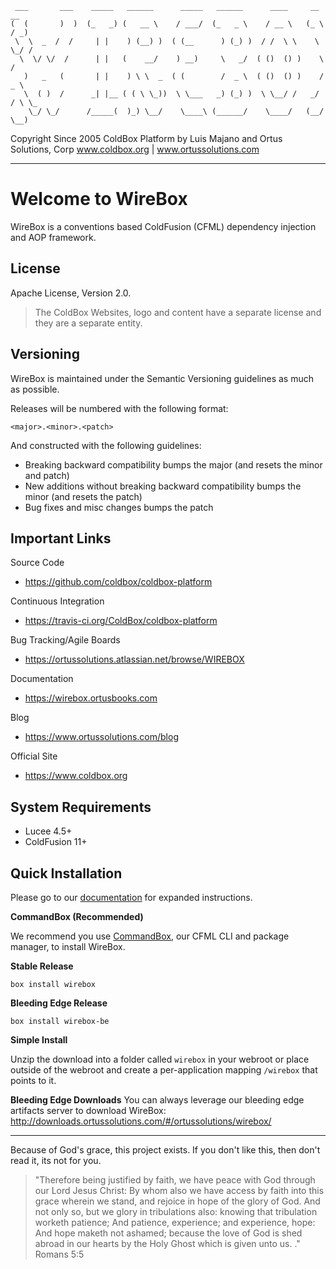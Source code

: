 ﻿```
 ___       ___    _____   ______      _____   ______      ____     __     __  
(  (       )  )  (_   _) (   __ \    / ___/  (_   _ \    / __ \   (_ \   / _) 
 \  \  _  /  /     | |    ) (__) )  ( (__      ) (_) )  / /  \ \    \ \_/ /   
  \  \/ \/  /      | |   (    __/    ) __)     \   _/  ( ()  () )    \   /    
   )   _   (       | |    ) \ \  _  ( (        /  _ \  ( ()  () )    / _ \    
   \  ( )  /      _| |__ ( ( \ \_))  \ \___   _) (_) )  \ \__/ /   _/ / \ \_  
    \_/ \_/      /_____(  )_) \__/    \____\ (______/    \____/   (__/   \__) 

```
   
Copyright Since 2005 ColdBox Platform by Luis Majano and Ortus Solutions, Corp
www.coldbox.org | www.ortussolutions.com

----

# Welcome to WireBox
WireBox is a conventions based ColdFusion (CFML) dependency injection and AOP framework. 

## License
Apache License, Version 2.0.

>The ColdBox Websites, logo and content have a separate license and they are a separate entity.

## Versioning
WireBox is maintained under the Semantic Versioning guidelines as much as possible.

Releases will be numbered with the following format:

```
<major>.<minor>.<patch>
```

And constructed with the following guidelines:

* Breaking backward compatibility bumps the major (and resets the minor and patch)
* New additions without breaking backward compatibility bumps the minor (and resets the patch)
* Bug fixes and misc changes bumps the patch

## Important Links

Source Code
- https://github.com/coldbox/coldbox-platform

Continuous Integration
- https://travis-ci.org/ColdBox/coldbox-platform

Bug Tracking/Agile Boards
- https://ortussolutions.atlassian.net/browse/WIREBOX

Documentation
- https://wirebox.ortusbooks.com

Blog
- https://www.ortussolutions.com/blog

Official Site
- https://www.coldbox.org

## System Requirements
- Lucee 4.5+
- ColdFusion 11+

## Quick Installation
Please go to our [documentation](https://wirebox.ortusbooks.com) for expanded instructions. 

**CommandBox (Recommended)**

We recommend you use [CommandBox](https://www.ortussolutions.com/products/commandbox), our CFML CLI and package manager, to install WireBox.

**Stable Release**

`box install wirebox`

**Bleeding Edge Release**

`box install wirebox-be`

**Simple Install**

Unzip the download into a folder called `wirebox` in your webroot or place outside of the webroot and create a per-application mapping `/wirebox` that points to it.

**Bleeding Edge Downloads**
You can always leverage our bleeding edge artifacts server to download WireBox: http://downloads.ortussolutions.com/#/ortussolutions/wirebox/

---

Because of God's grace, this project exists. If you don't like this, then don't read it, its not for you.

>"Therefore being justified by faith, we have peace with God through our Lord Jesus Christ:
By whom also we have access by faith into this grace wherein we stand, and rejoice in hope of the glory of God.
And not only so, but we glory in tribulations also: knowing that tribulation worketh patience;
And patience, experience; and experience, hope:
And hope maketh not ashamed; because the love of God is shed abroad in our hearts by the 
Holy Ghost which is given unto us. ." Romans 5:5